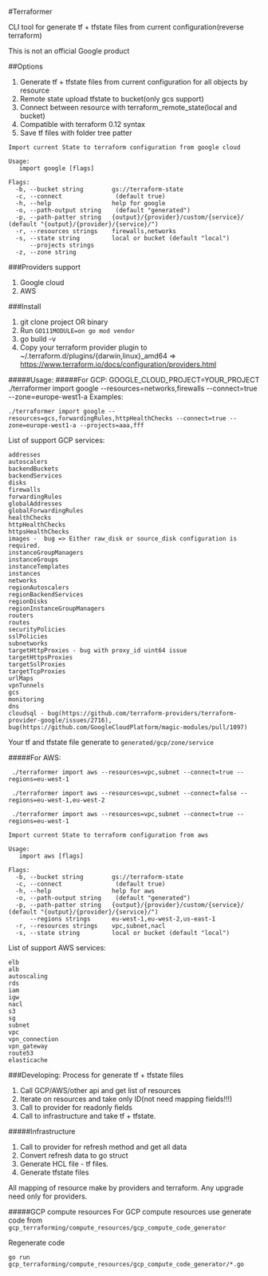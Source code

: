 #Terraformer

CLI tool for generate tf + tfstate files from current configuration(reverse terraform)

This is not an official Google product

##Options
1. Generate tf + tfstate files from current configuration for all objects by resource
2. Remote state upload tfstate to bucket(only gcs support)
3. Connect between resource with terraform_remote_state(local and bucket)
4. Compatible with terraform 0.12 syntax
5. Save tf files with folder tree patter

```
Import current State to terraform configuration from google cloud

Usage:
   import google [flags]

Flags:
  -b, --bucket string        gs://terraform-state
  -c, --connect               (default true)
  -h, --help                 help for google
  -o, --path-output string    (default "generated")
  -p, --path-patter string   {output}/{provider}/custom/{service}/ (default "{output}/{provider}/{service}/")
  -r, --resources strings    firewalls,networks
  -s, --state string         local or bucket (default "local")
      --projects strings
  -z, --zone string
```

###Providers support
1. Google cloud
2. AWS

###Install
1. git clone project OR binary
2. Run `GO111MODULE=on go mod vendor`
3. go build -v
4. Copy your terraform provider plugin to ~/.terraform.d/plugins/{darwin,linux}_amd64 => https://www.terraform.io/docs/configuration/providers.html


#####Usage:
#####For GCP:
GOOGLE_CLOUD_PROJECT=YOUR_PROJECT ./terraformer import google --resources=networks,firewalls --connect=true --zone=europe-west1-a
Examples: 

````
./terraformer import google --resources=gcs,forwardingRules,httpHealthChecks --connect=true --zone=europe-west1-a --projects=aaa,fff
````

List of support GCP services:
````
addresses
autoscalers
backendBuckets 
backendServices
disks
firewalls
forwardingRules
globalAddresses
globalForwardingRules
healthChecks
httpHealthChecks
httpsHealthChecks
images -  bug => Either raw_disk or source_disk configuration is required.
instanceGroupManagers
instanceGroups
instanceTemplates
instances
networks
regionAutoscalers
regionBackendServices
regionDisks
regionInstanceGroupManagers
routers
routes
securityPolicies 
sslPolicies
subnetworks
targetHttpProxies - bug with proxy_id uint64 issue
targetHttpsProxies
targetSslProxies
targetTcpProxies
urlMaps
vpnTunnels
gcs
monitoring
dns
cloudsql - bug(https://github.com/terraform-providers/terraform-provider-google/issues/2716), bug(https://github.com/GoogleCloudPlatform/magic-modules/pull/1097)
````



Your tf and tfstate file generate to `generated/gcp/zone/service`

#####For AWS:
````
 ./terraformer import aws --resources=vpc,subnet --connect=true --regions=eu-west-1
````
````
 ./terraformer import aws --resources=vpc,subnet --connect=false --regions=eu-west-1,eu-west-2
````
````
 ./terraformer import aws --resources=vpc,subnet --connect=true --regions=eu-west-1
````
````
Import current State to terraform configuration from aws

Usage:
   import aws [flags]

Flags:
  -b, --bucket string        gs://terraform-state
  -c, --connect               (default true)
  -h, --help                 help for aws
  -o, --path-output string    (default "generated")
  -p, --path-patter string   {output}/{provider}/custom/{service}/ (default "{output}/{provider}/{service}/")
      --regions strings      eu-west-1,eu-west-2,us-east-1
  -r, --resources strings    vpc,subnet,nacl
  -s, --state string         local or bucket (default "local")
````
List of support AWS services:
````
elb
alb
autoscaling
rds
iam
igw
nacl
s3
sg
subnet
vpc
vpn_connection
vpn_gateway
route53
elasticache
````
 

###Developing:
Process for generate tf + tfstate files
1. Call GCP/AWS/other api and get list of resources
2. Iterate on resources and take only ID(not need mapping fields!!!)
3. Call to provider for readonly fields
4. Call to infrastructure and take tf + tfstate.


#####Infrastructure
1. Call to provider for refresh method and get all data
2. Convert refresh data to go struct
3. Generate HCL file - tf files.
4. Generate tfstate files

All mapping of resource make by providers and terraform. Any upgrade need only for providers.
 
#####GCP compute resources
For GCP compute resources use generate code from `gcp_terraforming/compute_resources/gcp_compute_code_generator`

Regenerate code 
````
go run gcp_terraforming/compute_resources/gcp_compute_code_generator/*.go
````
